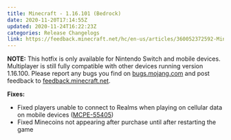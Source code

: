```yaml
---
title: Minecraft - 1.16.101 (Bedrock)
date: 2020-11-20T17:14:55Z
updated: 2020-11-24T16:22:23Z
categories: Release Changelogs
link: https://feedback.minecraft.net/hc/en-us/articles/360052372592-Minecraft-1-16-101-Bedrock-
---
```


**NOTE:** This hotfix is only available for Nintendo Switch and mobile devices. Multiplayer is still fully compatible with other devices running version 1.16.100. Please report any bugs you find on [bugs.mojang.com](https://bugs.mojang.com/) and post feedback to [feedback.minecraft.net](https://feedback.minecraft.net/).

**Fixes:**

- Fixed players unable to connect to Realms when playing on cellular data on mobile devices ([MCPE-55405](https://bugs.mojang.com/browse/MCPE-55405))
- Fixed Minecoins not appearing after purchase until after restarting the game
